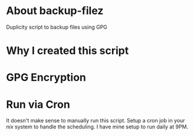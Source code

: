 # About backup-filez
Duplicity script to backup files using GPG

# Why I created this script

# GPG Encryption

# Run via Cron
It doesn't make sense to manually run this script. Setup a cron job in your *nix* system to handle the scheduling. I have mine setup to run daily at 9PM.
